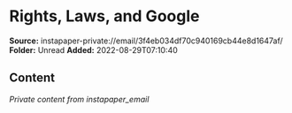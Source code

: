 # Rights, Laws, and Google

**Source:** instapaper-private://email/3f4eb034df70c940169cb44e8d1647af/
**Folder:** Unread
**Added:** 2022-08-29T07:10:40




## Content
*Private content from instapaper_email*
